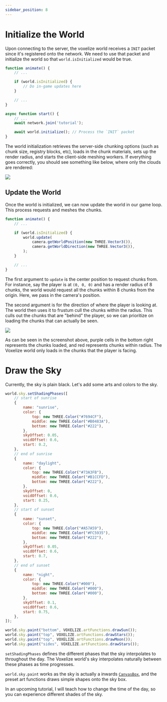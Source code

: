 ```yaml
---
sidebar_position: 8
---
```


# Initialize the World

Upon connecting to the server, the voxelize world receives a `INIT` packet since it's registered onto the network. We need to use that packet and initialize the world so that `world.isInitialized` would be true.

```javascript title="main.js"
function animate() {
    // ...

    if (world.isInitialized) {
        // Do in-game updates here
    }

    // ...
}

async function start() {
    // ...
    await network.join('tutorial');

    await world.initialize(); // Process the `INIT` packet
}
```

The world initialization retrieves the server-side chunking options (such as chunk size, registry blocks, etc), loads in the chunk materials, sets up the render radius, and starts the client-side meshing workers. If everything goes correctly, you should see something like below, where only the clouds are rendered:

![](../assets/empty-sky.png)

## Update the World

Once the world is initialized, we can now update the world in our game loop. This process requests and meshes the chunks.

```javascript title="main.js"
function animate() {
    // ...

    if (world.isInitialized) {
        world.update(
            camera.getWorldPosition(new THREE.Vector3()), 
            camera.getWorldDirection(new THREE.Vector3()),
        );
    }

    // ...
}
```

The first argument to `update` is the center position to request chunks from. For instance, say the player is at `(0, 0, 0)` and has a render radius of 8 chunks, the world would request all the chunks within 8 chunks from the origin. Here, we pass in the camera's position.

The second argument is for the direction of where the player is looking at. The world then uses it to frustum cull the chunks within the radius. This culls out the chunks that are "behind" the player, so we can prioritize on loading the chunks that can actually be seen.

![](../assets/frustum-cull.png)

As can be seen in the screenshot above, purple cells in the bottom right represents the chunks loaded, and red represents chunks within radius. The Voxelize world only loads in the chunks that the player is facing.

# Draw the Sky

Currently, the sky is plain black. Let's add some arts and colors to the sky.

```javascript title="main.js"
world.sky.setShadingPhases([
    // start of sunrise
    {
        name: "sunrise",
        color: {
            top: new THREE.Color("#7694CF"),
            middle: new THREE.Color("#B0483A"),
            bottom: new THREE.Color("#222"),
        },
        skyOffset: 0.05,
        voidOffset: 0.6,
        start: 0.2,
    },
    // end of sunrise
    {
        name: "daylight",
        color: {
            top: new THREE.Color("#73A3FB"),
            middle: new THREE.Color("#B1CCFD"),
            bottom: new THREE.Color("#222"),
        },
        skyOffset: 0,
        voidOffset: 0.6,
        start: 0.25,
    },
    // start of sunset
    {
        name: "sunset",
        color: {
            top: new THREE.Color("#A57A59"),
            middle: new THREE.Color("#FC5935"),
            bottom: new THREE.Color("#222"),
        },
        skyOffset: 0.05,
        voidOffset: 0.6,
        start: 0.7,
    },
    // end of sunset
    {
        name: "night",
        color: {
            top: new THREE.Color("#000"),
            middle: new THREE.Color("#000"),
            bottom: new THREE.Color("#000"),
        },
        skyOffset: 0.1,
        voidOffset: 0.6,
        start: 0.75,
    },
]);

world.sky.paint("bottom", VOXELIZE.artFunctions.drawSun());
world.sky.paint("top", VOXELIZE.artFunctions.drawStars());
world.sky.paint("top", VOXELIZE.artFunctions.drawMoon());
world.sky.paint("sides", VOXELIZE.artFunctions.drawStars());
```

`setShadingPhases` defines the different phases that the sky interpolates to throughout the day. The Voxelize world's sky interpolates naturally between these phases as time progresses. 

`world.sky.paint` works as the sky is actually a inwards [`CanvasBox`](/api/client/classes/CanvasBox), and the preset art functions draws simple shapes onto the sky box.

In an upcoming tutorial, I will teach how to change the time of the day, so you can experience different shades of the sky.